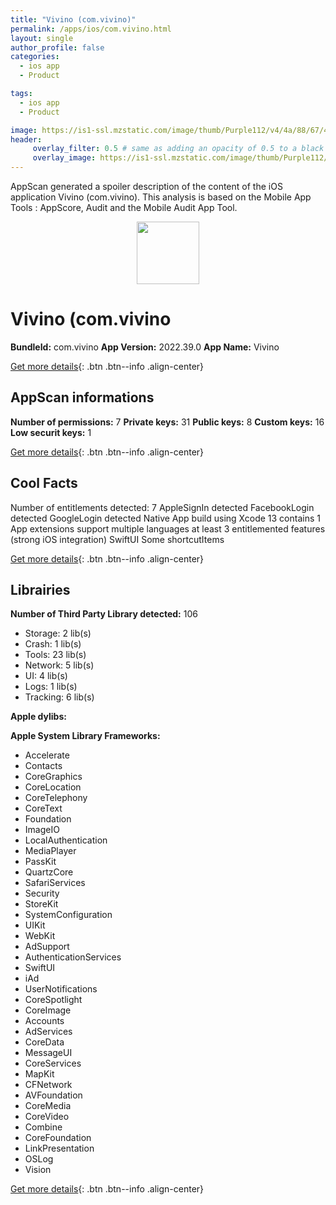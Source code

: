 ```yaml
---
title: "Vivino (com.vivino)"
permalink: /apps/ios/com.vivino.html
layout: single
author_profile: false
categories: 
  - ios app 
  - Product 

tags: 
  - ios app 
  - Product 

image: https://is1-ssl.mzstatic.com/image/thumb/Purple112/v4/4a/88/67/4a886744-b9b6-3572-1baa-624674ad94e0/AppIcon-1x_U007emarketing-0-5-0-85-220.png/512x512bb.jpg
header: 
     overlay_filter: 0.5 # same as adding an opacity of 0.5 to a black background
     overlay_image: https://is1-ssl.mzstatic.com/image/thumb/Purple112/v4/4a/88/67/4a886744-b9b6-3572-1baa-624674ad94e0/AppIcon-1x_U007emarketing-0-5-0-85-220.png/512x512bb.jpg
---
```

AppScan generated a spoiler description of the content of the iOS application Vivino (com.vivino). This analysis is based on the Mobile App Tools : AppScore, Audit and the Mobile Audit App Tool.

  
  
<div style="text-align: center;"><img src="https://is1-ssl.mzstatic.com/image/thumb/Purple112/v4/4a/88/67/4a886744-b9b6-3572-1baa-624674ad94e0/AppIcon-1x_U007emarketing-0-5-0-85-220.png/512x512bb.jpg" width="100" height="100"></div>  
  
# Vivino (com.vivino

**BundleId:** com.vivino
**App Version:** 2022.39.0
**App Name:** Vivino


[Get more details](/pricing.html){: .btn .btn--info .align-center}  
  
## AppScan informations 

**Number of permissions:** 7
**Private keys:** 31
**Public keys:** 8
**Custom keys:** 16
**Low securit keys:** 1
  
[Get more details](/pricing.html){: .btn .btn--info .align-center}

## Cool Facts

Number of entitlements detected: 7
AppleSignIn detected
FacebookLogin detected
GoogleLogin detected
Native App
build using Xcode 13
contains 1 App extensions
support multiple languages
at least 3 entitlemented features (strong iOS integration)
SwiftUI
Some shortcutItems 
  
[Get more details](/pricing.html){: .btn .btn--info .align-center}

## Librairies 
**Number of Third Party Library detected:** 106
- Storage: 2 lib(s)
- Crash: 1 lib(s)
- Tools: 23 lib(s)
- Network: 5 lib(s)
- UI: 4 lib(s)
- Logs: 1 lib(s)
- Tracking: 6 lib(s)

**Apple dylibs:**


**Apple System Library Frameworks:**
- Accelerate
- Contacts
- CoreGraphics
- CoreLocation
- CoreTelephony
- CoreText
- Foundation
- ImageIO
- LocalAuthentication
- MediaPlayer
- PassKit
- QuartzCore
- SafariServices
- Security
- StoreKit
- SystemConfiguration
- UIKit
- WebKit
- AdSupport
- AuthenticationServices
- SwiftUI
- iAd
- UserNotifications
- CoreSpotlight
- CoreImage
- Accounts
- AdServices
- CoreData
- MessageUI
- CoreServices
- MapKit
- CFNetwork
- AVFoundation
- CoreMedia
- CoreVideo
- Combine
- CoreFoundation
- LinkPresentation
- OSLog
- Vision


  
[Get more details](/pricing.html){: .btn .btn--info .align-center}

